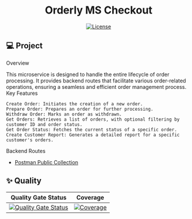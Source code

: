 <h1 align="center">Orderly MS Checkout</h1>

<p align="center">
  <a href="#-license">
    <img alt="License" src="https://img.shields.io/static/v1?label=license&message=MIT&color=ed2945&labelColor=000000">
  </a>
</p>

## 💻 Project

Overview

This microservice is designed to handle the entire lifecycle of order processing. It provides backend routes that facilitate various order-related operations, ensuring a seamless and efficient order management process.
Key Features

    Create Order: Initiates the creation of a new order.
    Prepare Order: Prepares an order for further processing.
    Withdraw Order: Marks an order as withdrawn.
    Get Orders: Retrieves a list of orders, with optional filtering by customer ID and order status.
    Get Order Status: Fetches the current status of a specific order.
    Create Customer Report: Generates a detailed report for a specific customer's orders.

Backend Routes

- [Postman Public Collection](https://documenter.getpostman.com/view/13574011/2s9YsM8WDL)

## ✨ Quality

| Quality Gate Status | Coverage |
| --- | --- |
| [![Quality Gate Status](https://sonarcloud.io/api/project_badges/measure?project=tribofustack_ms-checkout&metric=alert_status)](https://sonarcloud.io/summary/new_code?id=tribofustack_ms-checkout) | [![Coverage](https://sonarcloud.io/api/project_badges/measure?project=tribofustack_ms-checkout&metric=coverage)](https://sonarcloud.io/summary/new_code?id=tribofustack_ms-checkout) |


